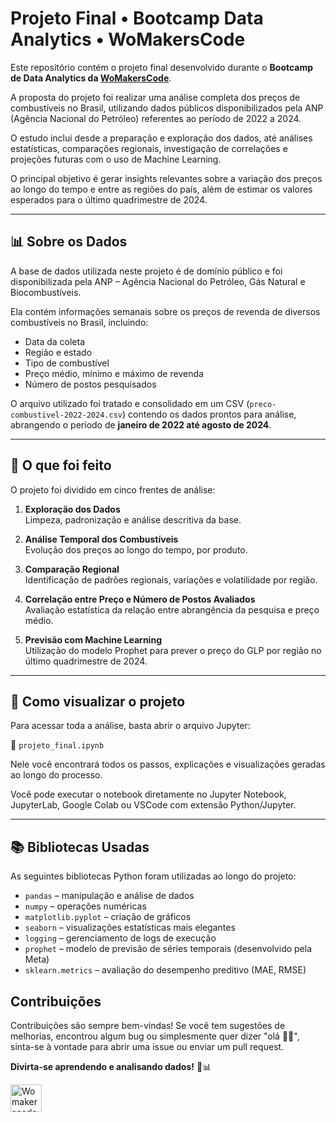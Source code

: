 # Projeto Final • Bootcamp Data Analytics • WoMakersCode

Este repositório contém o projeto final desenvolvido durante o **Bootcamp de Data Analytics da [WoMakersCode](https://womakerscode.org/)**. 

A proposta do projeto foi realizar uma análise completa dos preços de combustíveis no Brasil, utilizando dados públicos disponibilizados pela ANP (Agência Nacional do Petróleo) referentes ao período de 2022 a 2024.

O estudo inclui desde a preparação e exploração dos dados, até análises estatísticas, comparações regionais, investigação de correlações e projeções futuras com o uso de Machine Learning. 

O principal objetivo é gerar insights relevantes sobre a variação dos preços ao longo do tempo e entre as regiões do país, além de estimar os valores esperados para o último quadrimestre de 2024.

---

## 📊 Sobre os Dados

A base de dados utilizada neste projeto é de domínio público e foi disponibilizada pela ANP – Agência Nacional do Petróleo, Gás Natural e Biocombustíveis.

Ela contém informações semanais sobre os preços de revenda de diversos combustíveis no Brasil, incluindo:

- Data da coleta
- Região e estado
- Tipo de combustível
- Preço médio, mínimo e máximo de revenda
- Número de postos pesquisados

O arquivo utilizado foi tratado e consolidado em um CSV (`preco-combustivel-2022-2024.csv`) contendo os dados prontos para análise, abrangendo o período de **janeiro de 2022 até agosto de 2024**.

---

## 📌 O que foi feito

O projeto foi dividido em cinco frentes de análise:

1. **Exploração dos Dados**  
   Limpeza, padronização e análise descritiva da base.

2. **Análise Temporal dos Combustíveis**  
   Evolução dos preços ao longo do tempo, por produto.

3. **Comparação Regional**  
   Identificação de padrões regionais, variações e volatilidade por região.

4. **Correlação entre Preço e Número de Postos Avaliados**  
   Avaliação estatística da relação entre abrangência da pesquisa e preço médio.

5. **Previsão com Machine Learning**  
   Utilização do modelo Prophet para prever o preço do GLP por região no último quadrimestre de 2024.

---

## 🧪 Como visualizar o projeto

Para acessar toda a análise, basta abrir o arquivo Jupyter:

📁 `projeto_final.ipynb`

Nele você encontrará todos os passos, explicações e visualizações geradas ao longo do processo.

Você pode executar o notebook diretamente no Jupyter Notebook, JupyterLab, Google Colab ou VSCode com extensão Python/Jupyter.

---

## 📚 Bibliotecas Usadas

As seguintes bibliotecas Python foram utilizadas ao longo do projeto:

- `pandas` – manipulação e análise de dados
- `numpy` – operações numéricas
- `matplotlib.pyplot` – criação de gráficos
- `seaborn` – visualizações estatísticas mais elegantes
- `logging` – gerenciamento de logs de execução
- `prophet` – modelo de previsão de séries temporais (desenvolvido pela Meta)
- `sklearn.metrics` – avaliação do desempenho preditivo (MAE, RMSE)

## Contribuições

Contribuições são sempre bem-vindas! Se você tem sugestões de melhorias, encontrou algum bug ou simplesmente quer dizer "olá 👋🏽", sinta-se à vontade para abrir uma issue ou enviar um pull request.

**Divirta-se aprendendo e analisando dados!** 🚀📊

<a href="https://womakerscode.org"><img src="https://womakerscode.org/wp-content/uploads/2023/05/womakerscode-icone.png" alt="Womakerscode" width="50" height="44"></a>
